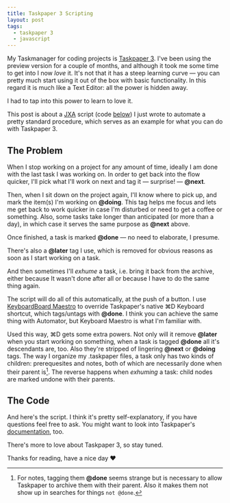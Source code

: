 ```yaml
---
title: Taskpaper 3 Scripting
layout: post
tags:
  - taskpaper 3
  - javascript
---
```


My Taskmanager for coding projects is [Taskpaper 3][]. I've been using the preview version for a couple of months, and although it took me some time to get into I now *love* it. It's not that it has a steep learning curve — you can pretty much start using it out of the box with basic functionality. In this regard it is much like a Text Editor: all the power is hidden away.

I had to tap into this power to learn to love it.

<!-- break -->

This post is about a [JXA][] script (code [below](#the-code)) I just wrote to automate a pretty standard procedure, which serves as an example for what you can do with Taskpaper 3.

## The Problem

When I stop working on a project for any amount of time, ideally I am done with the last task I was working on. In order to get back into the flow quicker, I'll pick what I'll work on next and tag it — surprise! — **@next**.

Then, when I sit down on the project again, I'll know where to pick up, and mark the item(s) I'm working on **@doing**. This tag helps me focus and lets me get back to work quicker in case I'm disturbed or need to get a coffee or something. Also, some tasks take longer than anticipated (or more than a day), in which case it serves the same purpose as **@next** above.

Once finished, a task is marked **@done** — no need to elaborate, I presume.

There's also a **@later** tag I use, which is removed for obvious reasons as soon as I start working on a task.

And then sometimes I'll *exhume* a task, i.e. bring it back from the archive, either because It wasn't done after all or because I have to do the same thing again.

The script will do all of this automatically, at the push of a button. I use [KeyboardBoard Maestro][] to override Taskpaper's native ⌘D Keyboard shortcut, which tags/untags with **@done**. I think you can achieve the same thing with Automator, but Keyboard Maestro is what I'm familiar with.

Used this way, ⌘D gets some extra powers. Not only will it remove **@later** when you start working on something, when a task is tagged **@done** all it's descendants are, too. Also they're stripped of lingering **@next** or **@doing** tags. The way I organize my .taskpaper files, a task only has two kinds of children: prerequesites and notes, both of which are necessarily done when their parent is[^notes]. The reverse happens when *exhuming* a task: child nodes are marked undone with their parents.

## The Code

And here's the script. I think it's pretty self-explanatory, if you have questions feel free to ask. You might want to look into Taskpaper's [documentation][], too.

<script src="https://gist.github.com/chrifpa/fee64fd8d19ac4396852b616965a2356.js"></script>

There's more to love about Taskpaper 3, so stay tuned.

Thanks for reading, have a nice day ♥️

[Taskpaper 3]: https://www.taskpaper.com
[JXA]: https://github.com/dtinth/JXA-Cookbook
[KeyboardBoard Maestro]: http://www.keyboardmaestro.com
[documentation]: http://guide.taskpaper.com

[^notes]: For notes, tagging them **@done** seems strange but is necessary to allow Taskpaper to archive them with their parent. Also it makes them not show up in searches for things `not @done`.
